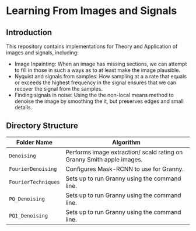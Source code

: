 # Learning From Images and Signals

## Introduction
This repository contains implementations for Theory and Application of images and signals, including: 
- Image Inpainting: When an image has missing sections, we can attempt to fill in those in such a ways as to at least make the image plausible. 
- Nyquist and signals from samples: How sampling at a a rate that equals or exceeds the highest frequency in the signal ensures that we can recover the signal from the samples.
- Finding signals in noise: Using the the non-local means method to denoise the image by smoothing the it, but preserves edges and small details.

## Directory Structure 
| Folder Name | Algorithm  |
| -------------- | ------- |
| `Denoising` | Performs image extraction/ scald rating on Granny Smith apple images. |
| `FourierDenoising` | Configures Mask-RCNN to use for Granny. |
| `FourierTechniques` | Sets up to run Granny using the command line. |
| `PQ_Denoising` | Sets up to run Granny using the command line. |
| `PQ1_Denoising` | Sets up to run Granny using the command line. |

